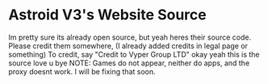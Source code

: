 # Astroid V3's Website Source
Im pretty sure its already open source, but yeah heres their source code. Please credit them somewhere, (I already added credits in legal page or something) To credit, say "Credit to Vyper Group LTD" okay yeah this is the source love u bye
NOTE: Games do not appear, neither do apps, and the proxy doesnt work. I will be fixing that soon.
